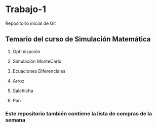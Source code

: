 # Trabajo-1
Repositorio inicial de Git

## Temario del curso de Simulación Matemática

1. Optimización
2. Simulación MonteCarlo
3. Ecuaciones Diferenciales


1. Arroz
2. Salchicha
3. Pan

### Este repositorio también contiene la lista de compras de la semana
